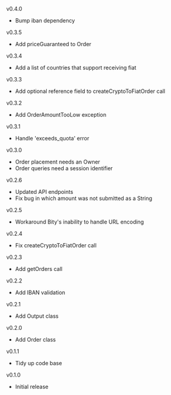v0.4.0
* Bump iban dependency

v0.3.5
* Add priceGuaranteed to Order

v0.3.4
* Add a list of countries that support receiving fiat

v0.3.3
* Add optional reference field to createCryptoToFiatOrder call

v0.3.2
* Add OrderAmountTooLow exception
 
v0.3.1
* Handle 'exceeds_quota' error

v0.3.0
* Order placement needs an Owner
* Order queries need a session identifier

v0.2.6
* Updated API endpoints
* Fix bug in which amount was not submitted as a String

v0.2.5
* Workaround Bity's inability to handle URL encoding
 
v0.2.4
* Fix createCryptoToFiatOrder call
 
v0.2.3
* Add getOrders call

v0.2.2
* Add IBAN validation
 
v0.2.1
* Add Output class
 
v0.2.0
* Add Order class
 
v0.1.1
* Tidy up code base
 
v0.1.0
* Initial release
